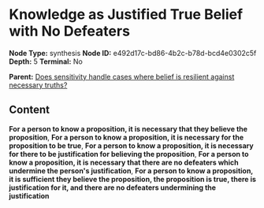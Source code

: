 # Knowledge as Justified True Belief with No Defeaters

**Node Type:** synthesis
**Node ID:** e492d17c-bd86-4b2c-b78d-bcd4e0302c5f
**Depth:** 5
**Terminal:** No

**Parent:** [Does sensitivity handle cases where belief is resilient against necessary truths?](does-sensitivity-handle-cases-where-belief-is-resilient-against-necessary-truths-antithesis-a9158467-1604-4b2d-90ee-3dbbd1152e0b.md)

## Content

**For a person to know a proposition, it is necessary that they believe the proposition**, **For a person to know a proposition, it is necessary for the proposition to be true**, **For a person to know a proposition, it is necessary for there to be justification for believing the proposition**, **For a person to know a proposition, it is necessary that there are no defeaters which undermine the person's justification**, **For a person to know a proposition, it is sufficient they believe the proposition, the proposition is true, there is justification for it, and there are no defeaters undermining the justification**
